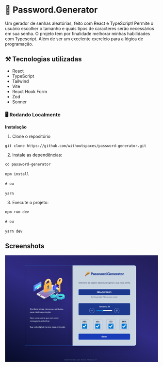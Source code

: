 # 🔑 Password.Generator

Um gerador de senhas aleatórias, feito com React e TypeScript! Permite o usuário escolher o tamanho e quais tipos de caracteres serão necessários em sua senha. O projeto tem por finalidade melhorar minhas habilidades com Typescript. Além de ser um excelente exercício para a lógica de programação.

## ⚒️ Tecnologias utilizadas

- React
- TypeScript
- Tailwind
- Vite
- React Hook Form
- Zod
- Sonner

### 🖥️ Rodando Localmente

**Instalação**

1. Clone o repositório

```
git clone https://github.com/withoutspaces/password-generator.git

```

2. Instale as dependências:

```
cd password-generator

npm install

# ou

yarn
```

3. Execute o projeto:

```
npm run dev

# ou

yarn dev
```

## Screenshots

![Tela inicial](https://github.com/withoutspaces/password-generator/blob/main/screenshots/screenshot.png)

